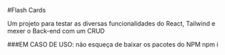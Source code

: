 #Flash Cards

Um projeto para testar as diversas funcionalidades do React, Tailwind e mexer o Back-end com um CRUD

###EM CASO DE USO:
  não esqueça de baixar os pacotes do NPM 
  npm i 
